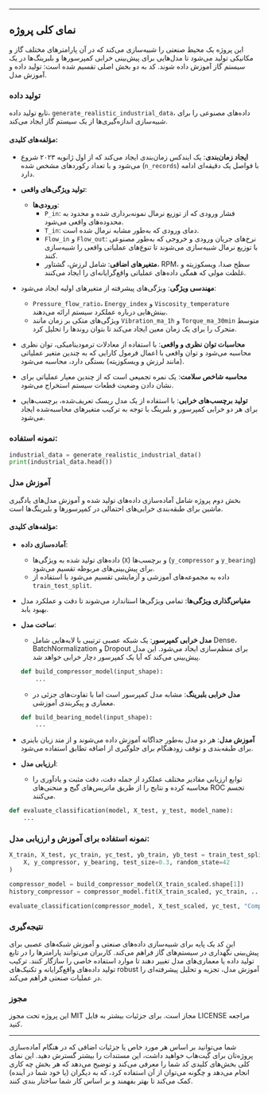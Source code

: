 
---

## نمای کلی پروژه

این پروژه یک محیط صنعتی را شبیه‌سازی می‌کند که در آن پارامترهای مختلف گاز و مکانیکی تولید می‌شود تا مدل‌هایی برای پیش‌بینی خرابی کمپرسورها و بلبرینگ‌ها در یک سیستم گاز آموزش داده شوند. کد به دو بخش اصلی تقسیم شده است: تولید داده و آموزش مدل.

### تولید داده

تابع تولید داده، `generate_realistic_industrial_data`، داده‌های مصنوعی را برای شبیه‌سازی اندازه‌گیری‌ها از یک سیستم گاز ایجاد می‌کند.

#### مؤلفه‌های کلیدی:

- **ایجاد زمان‌بندی**: یک ایندکس زمان‌بندی ایجاد می‌کند که از اول ژانویه ۲۰۲۳ شروع می‌شود و با تعداد رکوردهای مشخص شده (`n_records`) با فواصل یک دقیقه‌ای ادامه دارد.
  
- **تولید ویژگی‌های واقعی**:
  - **ورودی‌ها**:
    - `P_in`: فشار ورودی که از توزیع نرمال نمونه‌برداری شده و محدود به محدوده‌های واقعی می‌شود.
    - `T_in`: دمای ورودی که به‌طور مشابه نرمال شده است.
    - `Flow_in` و `Flow_out`: نرخ‌های جریان ورودی و خروجی که به‌طور مصنوعی با توزیع نرمال شبیه‌سازی می‌شوند تا تنوع‌های عملیاتی واقعی را شبیه‌سازی کنند.
    - **متغیرهای اضافی**: شامل لرزش، گشتاور، RPM، سطح صدا، ویسکوزیته و غلظت مولی که همگی داده‌های عملیاتی واقع‌گرایانه‌ای را ایجاد می‌کنند.
  
- **مهندسی ویژگی**: ویژگی‌های پیشرفته از متغیرهای اولیه ایجاد می‌شود:
  - `Pressure_flow_ratio`، `Energy_index` و `Viscosity_temperature` بینش‌هایی درباره عملکرد سیستم ارائه می‌دهند.
  - ویژگی‌های متکی بر زمان مانند `Vibration_ma_1h` و `Torque_ma_30min` متوسط متحرک را برای یک زمان معین ایجاد می‌کند تا بتوان روندها را تحلیل کرد.
  
- **محاسبات توان نظری و واقعی**: با استفاده از معادلات ترمودینامیکی، توان نظری محاسبه می‌شود و توان واقعی با اعمال فرمول کارایی که به چندین متغیر عملیاتی (مانند لرزش و ویسکوزیته) بستگی دارد، محاسبه می‌شود.

- **محاسبه شاخص سلامت**: یک نمره تجمیعی است که از چندین معیار عملیاتی برای نشان دادن وضعیت قطعات سیستم استخراج می‌شود.

- **تولید برچسب‌های خرابی**: با استفاده از یک مدل ریسک تعریف‌شده، برچسب‌هایی برای هر دو خرابی کمپرسور و بلبرینگ با توجه به ترکیب متغیرهای محاسبه‌شده ایجاد می‌شود.

### نمونه استفاده:
```python
industrial_data = generate_realistic_industrial_data()
print(industrial_data.head())
```

### آموزش مدل

بخش دوم پروژه شامل آماده‌سازی داده‌های تولید شده و آموزش مدل‌های یادگیری ماشین برای طبقه‌بندی خرابی‌های احتمالی در کمپرسورها و بلبرینگ‌ها است.

#### مؤلفه‌های کلیدی:

- **آماده‌سازی داده**:
  - داده‌های تولید شده به ویژگی‌ها (`X`) و برچسب‌ها (`y_compressor` و `y_bearing`) برای پیش‌بینی‌های مربوطه تقسیم می‌شود.
  - داده به مجموعه‌های آموزشی و آزمایشی تقسیم می‌شود با استفاده از `train_test_split`.

- **مقیاس‌گذاری ویژگی‌ها**: تمامی ویژگی‌ها استاندارد می‌شوند تا دقت و عملکرد مدل بهبود یابد.

- **ساخت مدل**:
  - **مدل خرابی کمپرسور**: یک شبکه عصبی ترتیبی با لایه‌هایی شامل Dense، BatchNormalization و Dropout برای منظم‌سازی ایجاد می‌شود. این مدل پیش‌بینی می‌کند که آیا یک کمپرسور دچار خرابی خواهد شد.
  
  ```python
  def build_compressor_model(input_shape):
      ...
  ```

  - **مدل خرابی بلبرینگ**: مشابه مدل کمپرسور است اما با تفاوت‌های جزئی در معماری و پیکربندی آموزشی.
  
  ```python
  def build_bearing_model(input_shape):
      ...
  ```

- **آموزش مدل**: هر دو مدل به‌طور جداگانه آموزش داده می‌شوند و از متد زیان باینری برای طبقه‌بندی و توقف زودهنگام برای جلوگیری از اضافه تطابق استفاده می‌شود.

- **ارزیابی مدل**:
  - توابع ارزیابی مقادیر مختلف عملکرد از جمله دقت، دقت مثبت و یادآوری را محاسبه کرده و نتایج را از طریق ماتریس‌های گیج و منحنی‌های ROC تجسم می‌کنند.
  
```python
def evaluate_classification(model, X_test, y_test, model_name):
    ...
```

### نمونه استفاده برای آموزش و ارزیابی مدل:
```python
X_train, X_test, yc_train, yc_test, yb_train, yb_test = train_test_split(
    X, y_compressor, y_bearing, test_size=0.3, random_state=42
)

compressor_model = build_compressor_model(X_train_scaled.shape[1])
history_compressor = compressor_model.fit(X_train_scaled, yc_train, ...)

evaluate_classification(compressor_model, X_test_scaled, yc_test, "Compressor Failure")
```

### نتیجه‌گیری

این کد یک پایه برای شبیه‌سازی داده‌های صنعتی و آموزش شبکه‌های عصبی برای پیش‌بینی نگهداری در سیستم‌های گاز فراهم می‌کند. کاربران می‌توانند پارامترها را در تابع تولید داده یا معماری‌های مدل تغییر دهند تا موارد استفاده خاصی را سازگار کنند. ترکیب تولید داده‌های واقع‌گرایانه و تکنیک‌های robust آموزش مدل، تجزیه و تحلیل پیشرفته‌ای را در عملیات صنعتی فراهم می‌کند.

### مجوز

این پروژه تحت مجوز MIT مجاز است. برای جزئیات بیشتر به فایل LICENSE مراجعه کنید.

---

شما می‌توانید بر اساس هر مورد خاص یا جزئیات اضافی که در هنگام آماده‌سازی پروژه‌تان برای گیت‌هاب خواهید داشت، این مستندات را بیشتر گسترش دهید. این نمای کلی بخش‌های کلیدی کد شما را معرفی می‌کند و توضیح می‌دهد که هر بخش چه کاری انجام می‌دهد و چگونه می‌توان از آن استفاده کرد، که به دیگران (یا خود شما در آینده) کمک می‌کند تا بهتر بفهمند و بر اساس کار شما ساختار بندی کنند.
